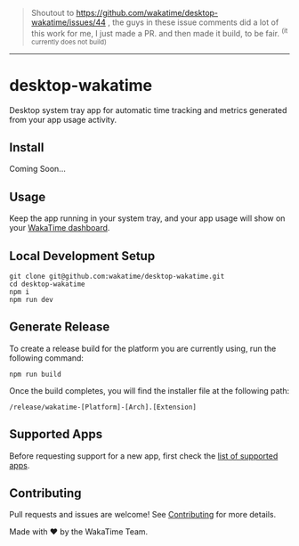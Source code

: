 > Shoutout to https://github.com/wakatime/desktop-wakatime/issues/44 , the guys in these issue comments did a lot of this work for me, I just made a PR.
> and then made it build, to be fair. <sup>(it currently does not build)</sup>  


---

# desktop-wakatime

Desktop system tray app for automatic time tracking and metrics generated from your app usage activity.

## Install

Coming Soon...

## Usage

Keep the app running in your system tray, and your app usage will show on your [WakaTime dashboard][dashboard].

## Local Development Setup

```shell
git clone git@github.com:wakatime/desktop-wakatime.git
cd desktop-wakatime
npm i
npm run dev
```

## Generate Release

To create a release build for the platform you are currently using, run the following command:

```shell
npm run build
```

Once the build completes, you will find the installer file at the following path:

```shell
/release/wakatime-[Platform]-[Arch].[Extension]
```

## Supported Apps

Before requesting support for a new app, first check the [list of supported apps][supported apps].

## Contributing

Pull requests and issues are welcome!
See [Contributing][contributing] for more details.

Made with :heart: by the WakaTime Team.

[api key]: https://wakatime.com/api-key
[dashboard]: https://wakatime.com/
[supported apps]: https://github.com/wakatime/desktop-wakatime/blob/80fba053a1334f22f08c4d0b069be4951d15de95/electron/watchers/apps.ts#L3
[contributing]: CONTRIBUTING.md
